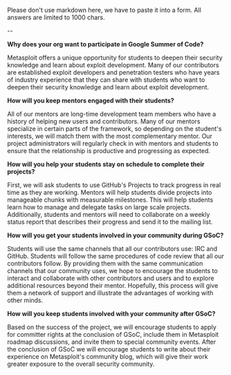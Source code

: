 Please don't use markdown here, we have to paste it into a form. All answers are limited to 1000 chars.

--

**Why does your org want to participate in Google Summer of Code?**

Metasploit offers a unique opportunity for students to deepen their security knowledge and learn about exploit development. Many of our contributors are established exploit developers and penetration testers who have years of industry experience that they can share with students who want to deepen their security knowledge and learn about exploit development.


**How will you keep mentors engaged with their students?**

All of our mentors are long-time development team members who have a history of helping new users and contributors. Many of our mentors specialize in certain parts of the framework, so depending on the student's interests, we will match them with the most complementary mentor. Our project administrators will regularly check in with mentors and students to ensure that the relationship is productive and progressing as expected.

**How will you help your students stay on schedule to complete their projects?**

First, we will ask students to use GitHub's Projects to track progress in real time as they are working. Mentors will help students divide projects into manageable chunks with measurable milestones. This will help students learn how to manage and delegate tasks on large scale projects. Additionally, students and mentors will need to collaborate on a weekly status report that describes their progress and send it to the mailing list.

**How will you get your students involved in your community during GSoC?**

Students will use the same channels that all our contributors use: IRC and GitHub. Students will follow the same procedures of code review that all our contributors follow. By providing them with the same communication channels that our community uses, we hope to encourage the students to interact and collaborate with other contributors and users and to explore additional resources beyond their mentor. Hopefully, this process will give them a network of support and illustrate the advantages of working with other minds.

**How will you keep students involved with your community after GSoC?**

Based on the success of the project, we will encourage students to apply for committer rights at the conclusion of GSoC, include them in Metasploit roadmap discussions, and invite them to special community events. After the conclusion of GSoC we will encourage students to write about their experience on Metasploit's community blog, which will give their work greater exposure to the overall security community.


